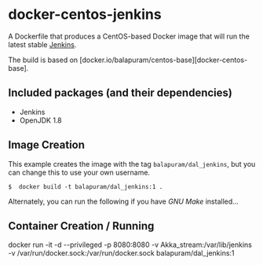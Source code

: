# docker-centos-jenkins

A Dockerfile that produces a CentOS-based Docker image that will run the latest stable [Jenkins][jenkins].

The build is based on [docker.io/balapuram/centos-base][docker-centos-base].

[Jenkins]: http://jenkins-ci.org/

## Included packages (and their dependencies)

* Jenkins
* OpenJDK 1.8

## Image Creation

This example creates the image with the tag `balapuram/dal_jenkins`, but you can
change this to use your own username.

```
$  docker build -t balapuram/dal_jenkins:1 .
```

Alternately, you can run the following if you have *GNU Make* installed...

## Container Creation / Running

docker run  -it -d --privileged -p 8080:8080 -v Akka_stream:/var/lib/jenkins -v /var/run/docker.sock:/var/run/docker.sock balapuram/dal_jenkins:1

